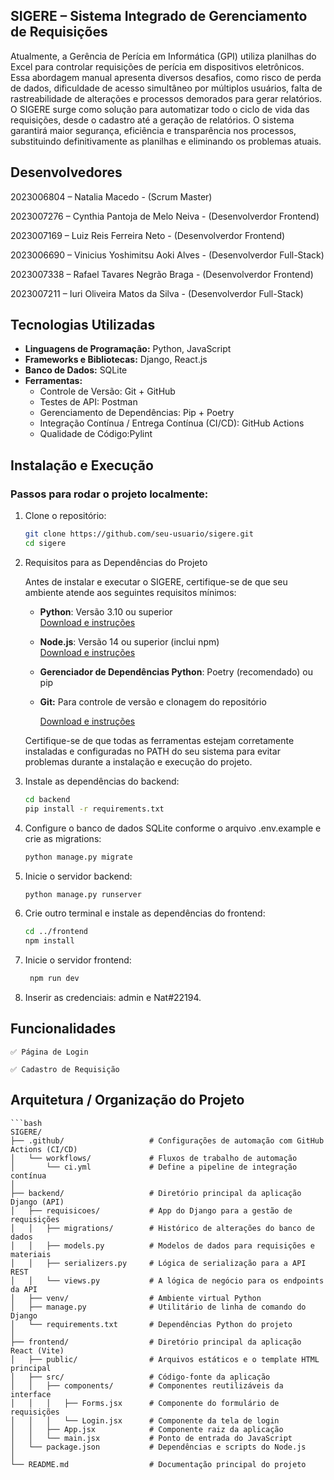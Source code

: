 ## SIGERE – Sistema Integrado de Gerenciamento de Requisições 
Atualmente, a Gerência de Perícia em Informática (GPI) utiliza planilhas do 
Excel para controlar requisições de perícia em dispositivos eletrônicos. Essa abordagem 
manual apresenta diversos desafios, como risco de perda de dados, dificuldade de 
acesso simultâneo por múltiplos usuários, falta de rastreabilidade de alterações e 
processos demorados para gerar relatórios. 
O SIGERE surge como solução para automatizar todo o ciclo de vida das requisições, 
desde o cadastro até a geração de relatórios. O sistema garantirá maior segurança, 
eficiência e transparência nos processos, substituindo definitivamente as planilhas e 
eliminando os problemas atuais.

## Desenvolvedores

2023006804 – Natalia Macedo - (Scrum Master)

2023007276 – Cynthia Pantoja de Melo Neiva - (Desenvolverdor Frontend)

2023007169 – Luiz Reis Ferreira Neto - (Desenvolverdor Frontend)

2023006690 – Vinicius Yoshimitsu Aoki Alves - (Desenvolverdor Full-Stack)

2023007338 – Rafael Tavares Negrão Braga - (Desenvolverdor Frontend)

2023007211 – Iuri Oliveira Matos da Silva - (Desenvolverdor Full-Stack)

## Tecnologias Utilizadas

- **Linguagens de Programação:** Python, JavaScript  
- **Frameworks e Bibliotecas:** Django, React.js  
- **Banco de Dados:** SQLite
- **Ferramentas:**  
  - Controle de Versão: Git + GitHub  
  - Testes de API: Postman 
  - Gerenciamento de Dependências: Pip + Poetry  
  - Integração Contínua / Entrega Contínua (CI/CD): GitHub Actions  
  - Qualidade de Código:Pylint  

## Instalação e Execução

### Passos para rodar o projeto localmente:

1. Clone o repositório:  

   ```bash
   git clone https://github.com/seu-usuario/sigere.git
   cd sigere

2. Requisitos para as Dependências do Projeto

    Antes de instalar e executar o SIGERE, certifique-se de que seu ambiente atende aos seguintes requisitos mínimos:

    - **Python**: Versão 3.10 ou superior  
    [Download e instruções](https://www.python.org/downloads/)

    - **Node.js**: Versão 14 ou superior (inclui npm)  
    [Download e instruções](https://nodejs.org/)


    - **Gerenciador de Dependências Python**: Poetry (recomendado) ou pip  

    - **Git:** Para controle de versão e clonagem do repositório
        
        [Download e instruções](https://git-scm.com/)
    
    Certifique-se de que todas as ferramentas estejam corretamente instaladas e configuradas no PATH do seu sistema para evitar problemas durante a instalação e execução do projeto.

3. Instale as dependências do backend:

    ```bash
    cd backend
    pip install -r requirements.txt

4. Configure o banco de dados SQLite conforme o arquivo .env.example e crie as migrations:

    ```bash 
    python manage.py migrate

5. Inicie o servidor backend:

    ```bash 
    python manage.py runserver

6. Crie outro terminal e instale as dependências do frontend:

    ```bash
    cd ../frontend
    npm install

7. Inicie o servidor frontend:

    ```bash 
     npm run dev

8. Inserir as credenciais: admin e Nat#22194.


## Funcionalidades 

    ✅ Página de Login

    ✅ Cadastro de Requisição

## Arquitetura / Organização do Projeto

    ```bash
    SIGERE/
    ├── .github/                   # Configurações de automação com GitHub Actions (CI/CD)
    │   └── workflows/             # Fluxos de trabalho de automação
    │       └── ci.yml             # Define a pipeline de integração contínua
    │
    ├── backend/                   # Diretório principal da aplicação Django (API)
    │   ├── requisicoes/           # App do Django para a gestão de requisições
    │   │   ├── migrations/        # Histórico de alterações do banco de dados
    │   │   ├── models.py          # Modelos de dados para requisições e materiais
    │   │   ├── serializers.py     # Lógica de serialização para a API REST
    │   │   └── views.py           # A lógica de negócio para os endpoints da API
    │   ├── venv/                  # Ambiente virtual Python
    │   ├── manage.py              # Utilitário de linha de comando do Django
    │   └── requirements.txt       # Dependências Python do projeto
    │
    ├── frontend/                  # Diretório principal da aplicação React (Vite)
    │   ├── public/                # Arquivos estáticos e o template HTML principal
    │   ├── src/                   # Código-fonte da aplicação
    │   │   ├── components/        # Componentes reutilizáveis da interface
    │   │   │   ├── Forms.jsx      # Componente do formulário de requisições
    │   │   │   └── Login.jsx      # Componente da tela de login
    │   │   ├── App.jsx            # Componente raiz da aplicação
    │   │   └── main.jsx           # Ponto de entrada do JavaScript
    │   └── package.json           # Dependências e scripts do Node.js
    │
    └── README.md                  # Documentação principal do projeto